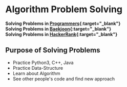 # Algorithm Problem Solving

**Solving Problems in [Programmers](https://programmers.co.kr/learn/challenges){:target="_blank"}** <br>
**Solving Problems in [Baekjoon](https://www.acmicpc.net/problemset){:target="_blank"}** <br>
**Solving Problems in [HackerRank](https://www.hackerrank.com/dashboard){:target="_blank"}** <br>

## Purpose of Solving Problems

- Practice Python3, C++, Java
- Practice Data-Structure
- Learn about Algorithm
- See other people's code and find new approach
